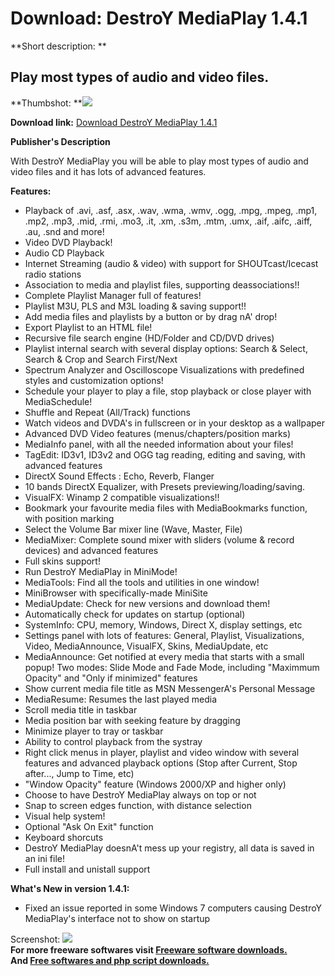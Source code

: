 # Download: DestroY MediaPlay 1.4.1

**Short description: **

## Play most types of audio and video files.

  
**Thumbshot: **![](http://www.freewarefiles.com/screenshot/destroymediaplay_md.gif)   
  
**Download link:** [Download DestroY MediaPlay 1.4.1](http://freesoftwares.boysofts.com/DestroY-MediaPlay_program_18072.html)  
  

**Publisher's Description**  
  

With DestroY MediaPlay you will be able to play most types of audio and video
files and it has lots of advanced features.

**Features:**

  * Playback of .avi, .asf, .asx, .wav, .wma, .wmv, .ogg, .mpg, .mpeg, .mp1, .mp2, .mp3, .mid, .rmi, .mo3, .it, .xm, .s3m, .mtm, .umx, .aif, .aifc, .aiff, .au, .snd and more! 
  * Video DVD Playback! 
  * Audio CD Playback 
  * Internet Streaming (audio & video) with support for SHOUTcast/Icecast radio stations 
  * Association to media and playlist files, supporting deassociations!! 
  * Complete Playlist Manager full of features! 
  * Playlist M3U, PLS and M3L loading & saving support!! 
  * Add media files and playlists by a button or by drag nA' drop! 
  * Export Playlist to an HTML file! 
  * Recursive file search engine (HD/Folder and CD/DVD drives) 
  * Playlist internal search with several display options: Search & Select, Search & Crop and Search First/Next 
  * Spectrum Analyzer and Oscilloscope Visualizations with predefined styles and customization options! 
  * Schedule your player to play a file, stop playback or close player with MediaSchedule! 
  * Shuffle and Repeat (All/Track) functions 
  * Watch videos and DVDA's in fullscreen or in your desktop as a wallpaper 
  * Advanced DVD Video features (menus/chapters/position marks) 
  * MediaInfo panel, with all the needed information about your files! 
  * TagEdit: ID3v1, ID3v2 and OGG tag reading, editing and saving, with advanced features 
  * DirectX Sound Effects : Echo, Reverb, Flanger 
  * 10 bands DirectX Equalizer, with Presets previewing/loading/saving. 
  * VisualFX: Winamp 2 compatible visualizations!! 
  * Bookmark your favourite media files with MediaBookmarks function, with position marking 
  * Select the Volume Bar mixer line (Wave, Master, File) 
  * MediaMixer: Complete sound mixer with sliders (volume & record devices) and advanced features 
  * Full skins support! 
  * Run DestroY MediaPlay in MiniMode! 
  * MediaTools: Find all the tools and utilities in one window! 
  * MiniBrowser with specifically-made MiniSite 
  * MediaUpdate: Check for new versions and download them! 
  * Automatically check for updates on startup (optional) 
  * SystemInfo: CPU, memory, Windows, Direct X, display settings, etc 
  * Settings panel with lots of features: General, Playlist, Visualizations, Video, MediaAnnounce, VisualFX, Skins, MediaUpdate, etc 
  * MediaAnnounce: Get notified at every media that starts with a small popup! Two modes: Slide Mode and Fade Mode, including "Maximmum Opacity" and "Only if minimized" features 
  * Show current media file title as MSN MessengerA's Personal Message 
  * MediaResume: Resumes the last played media 
  * Scroll media title in taskbar 
  * Media position bar with seeking feature by dragging 
  * Minimize player to tray or taskbar 
  * Ability to control playback from the systray 
  * Right click menus in player, playlist and video window with several features and advanced playback options (Stop after Current, Stop after..., Jump to Time, etc) 
  * "Window Opacity" feature (Windows 2000/XP and higher only) 
  * Choose to have DestroY MediaPlay always on top or not 
  * Snap to screen edges function, with distance selection 
  * Visual help system! 
  * Optional "Ask On Exit" function 
  * Keyboard shorcuts 
  * DestroY MediaPlay doesnA't mess up your registry, all data is saved in an ini file! 
  * Full install and unistall support 

**What's New in version 1.4.1:**

  * Fixed an issue reported in some Windows 7 computers causing DestroY MediaPlay's interface not to show on startup 

  
  
Screenshot: ![](http://www.freewarefiles.com/screenshot/destroymediaplay.gif)  
**For more freeware softwares visit [Freeware software downloads.](http://freesoftwares.boysofts.com/)**   
**And [Free softwares and php script downloads.](http://www.boysofts.com/)**

